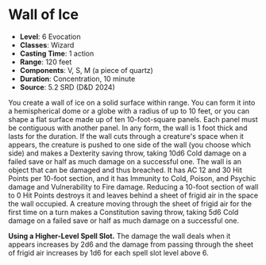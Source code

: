 # Wall of Ice

- **Level**: 6 Evocation
- **Classes**: Wizard
- **Casting Time**: 1 action
- **Range**: 120 feet
- **Components**: V, S, M (a piece of quartz)
- **Duration**: Concentration, 10 minute
- **Source**: 5.2 SRD (D&D 2024)

You create a wall of ice on a solid surface within range. You can form it into a hemispherical dome or a globe with a radius of up to 10 feet, or you can shape a flat surface made up of ten 10-foot-square panels. Each panel must be contiguous with another panel. In any form, the wall is 1 foot thick and lasts for the duration. If the wall cuts through a creature's space when it appears, the creature is pushed to one side of the wall (you choose which side) and makes a Dexterity saving throw, taking 10d6 Cold damage on a failed save or half as much damage on a successful one. The wall is an object that can be damaged and thus breached. It has AC 12 and 30 Hit Points per 10-foot section, and it has Immunity to Cold, Poison, and Psychic damage and Vulnerability to Fire damage. Reducing a 10-foot section of wall to 0 Hit Points destroys it and leaves behind a sheet of frigid air in the space the wall occupied. A creature moving through the sheet of frigid air for the first time on a turn makes a Constitution saving throw, taking 5d6 Cold damage on a failed save or half as much damage on a successful one.

**Using a Higher-Level Spell Slot.** The damage the wall deals when it appears increases by 2d6 and the damage from passing through the sheet of frigid air increases by 1d6 for each spell slot level above 6.
